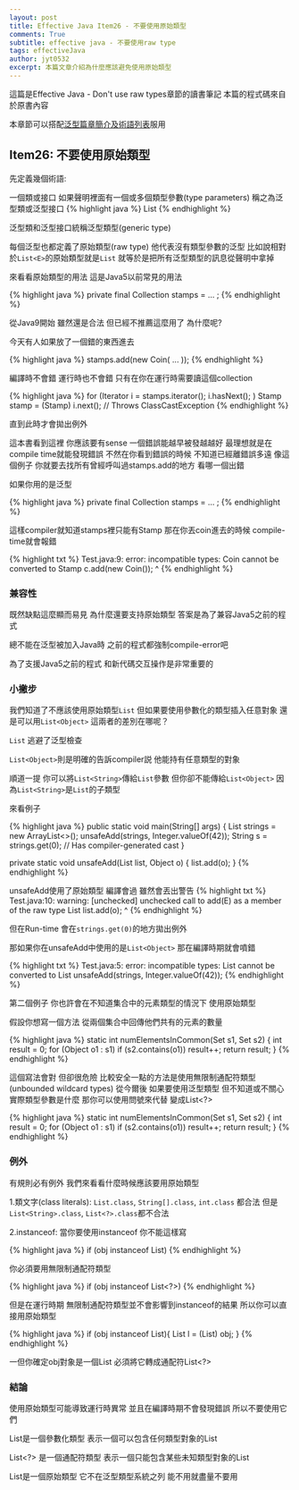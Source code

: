```yaml
---
layout: post
title: Effective Java Item26 - 不要使用原始類型
comments: True 
subtitle: effective java - 不要使用raw type
tags: effectiveJava
author: jyt0532
excerpt: 本篇文章介紹為什麼應該避免使用原始類型
---
```


這篇是Effective Java - Don't use raw types章節的讀書筆記 本篇的程式碼來自於原書內容

本章節可以搭配[泛型篇章簡介及術語列表](/2018/12/01/generics/)服用

## Item26: 不要使用原始類型

先定義幾個術語:

一個類或接口 如果聲明裡面有一個或多個類型參數(type parameters) 稱之為泛型類或泛型接口
{% highlight java %}
List<E>
{% endhighlight %}

泛型類和泛型接口統稱泛型類型(generic type)

每個泛型也都定義了原始類型(raw type) 他代表沒有類型參數的泛型 比如說相對於`List<E>`的原始類型就是`List` 就等於是把所有泛型類型的訊息從聲明中拿掉

來看看原始類型的用法 這是Java5以前常見的用法

{% highlight java %}
private final Collection stamps = ... ;
{% endhighlight %}

從Java9開始 雖然還是合法 但已經不推薦這麼用了 為什麼呢?

今天有人如果放了一個錯的東西進去

{% highlight java %}
stamps.add(new Coin( ... ));
{% endhighlight %}

編譯時不會錯 運行時也不會錯 只有在你在運行時需要讀這個collection

{% highlight java %}
for (Iterator i = stamps.iterator(); i.hasNext(); )
    Stamp stamp = (Stamp) i.next(); // Throws ClassCastException
{% endhighlight %}

直到此時才會拋出例外

這本書看到這裡 你應該要有sense 一個錯誤能越早被發越越好 最理想就是在compile time就能發現錯誤 不然在你看到錯誤的時候 不知道已經離錯誤多遠 像這個例子 你就要去找所有曾經呼叫過stamps.add的地方 看哪一個出錯

如果你用的是泛型

{% highlight java %}
private final Collection<Stamp> stamps = ... ;
{% endhighlight %}

這樣compiler就知道stamps裡只能有Stamp 那在你丟coin進去的時候 compile-time就會報錯

{% highlight txt %}
Test.java:9: error: incompatible types: Coin cannot be converted
to Stamp
    c.add(new Coin());
              ^
{% endhighlight %}

### 兼容性

既然缺點這麼顯而易見 為什麼還要支持原始類型 答案是為了兼容Java5之前的程式

總不能在泛型被加入Java時 之前的程式都強制compile-error吧 

為了支援Java5之前的程式 和新代碼交互操作是非常重要的

### 小撇步

我們知道了不應該使用原始類型`List` 但如果要使用參數化的類型插入任意對象 還是可以用`List<Object>` 這兩者的差別在哪呢？ 

`List` 逃避了泛型檢查 

`List<Object>`則是明確的告訴compiler説 他能持有任意類型的對象 

順道一提 你可以將`List<String>`傳給`List`參數 但你卻不能傳給`List<Object>` 因為`List<String>`是`List`的子類型

來看例子


{% highlight java %}
public static void main(String[] args) {
  List<String> strings = new ArrayList<>();
  unsafeAdd(strings, Integer.valueOf(42));
  String s = strings.get(0); // Has compiler-generated cast
}

private static void unsafeAdd(List list, Object o) {
  list.add(o);
}
{% endhighlight %}

unsafeAdd使用了原始類型 編譯會過 雖然會丟出警告
{% highlight txt %}
Test.java:10: warning: [unchecked] unchecked call to add(E) as a
member of the raw type List
    list.add(o);
            ^
{% endhighlight %}

但在Run-time 會在`strings.get(0)`的地方拋出例外

那如果你在unsafeAdd中使用的是`List<Object>` 那在編譯時期就會噴錯

{% highlight txt %}
Test.java:5: error: incompatible types: List<String> cannot be converted to List<Object>
    unsafeAdd(strings, Integer.valueOf(42));
{% endhighlight %}

第二個例子 你也許會在不知道集合中的元素類型的情況下 使用原始類型

假設你想寫一個方法 從兩個集合中回傳他們共有的元素的數量


{% highlight java %}
static int numElementsInCommon(Set s1, Set s2) {
  int result = 0;
  for (Object o1 : s1)
    if (s2.contains(o1))
      result++;
  return result;
}
{% endhighlight %}

這個寫法會對 但卻很危險 比較安全一點的方法是使用無限制通配符類型(unbounded wildcard types) 從今爾後 如果要使用泛型類型 
但不知道或不關心實際類型參數是什麼 那你可以使用問號來代替 變成List<?> 

{% highlight java %}
static int numElementsInCommon(Set<?> s1, Set<?> s2) {
  int result = 0;
  for (Object o1 : s1)
    if (s2.contains(o1))
      result++;
  return result;
}
{% endhighlight %}


### 例外

有規則必有例外 我們來看看什麼時候應該要用原始類型

1.類文字(class literals): `List.class`, `String[].class`,  `int.class` 都合法 但是`List<String>.class`, `List<?>.class`都不合法

2.instanceof: 當你要使用instanceof 你不能這樣寫

{% highlight java %}
if (obj instanceof List<String>)
{% endhighlight %}

你必須要用無限制通配符類型

{% highlight java %}
if (obj instanceof List<?>)
{% endhighlight %}

但是在運行時期 無限制通配符類型並不會影響到instanceof的結果 所以你可以直接用原始類型

{% highlight java %}
if (obj instanceof List){
  List<?> l = (List<?>) obj;
}
{% endhighlight %}

一但你確定obj對象是一個List 必須將它轉成通配符List<?>

### 結論

使用原始類型可能導致運行時異常 並且在編譯時期不會發現錯誤 所以不要使用它們

List<Object>是一個參數化類型 表示一個可以包含任何類型對象的List

List<?> 是一個通配符類型 表示一個只能包含某些未知類型對象的List

List是一個原始類型 它不在泛型類型系統之列 能不用就盡量不要用

